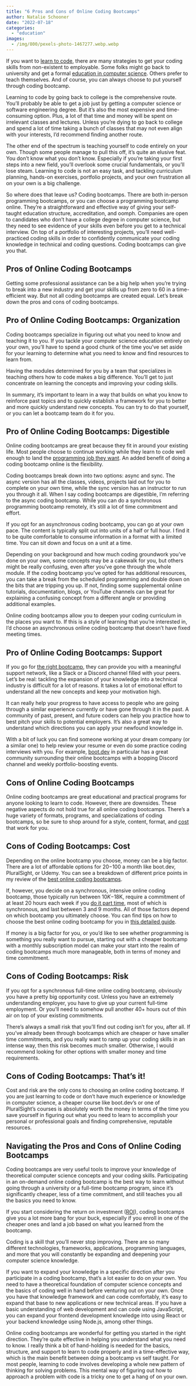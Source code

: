```yaml
---
title: "6 Pros and Cons of Online Coding Bootcamps"
author: Natalie Schooner
date: "2022-07-18"
categories: 
  - "education"
images:
  - /img/800/pexels-photo-1467277.webp.webp
---
```


If you want to [learn to code](https://boot.dev), there are many strategies to get your coding skills from non-existent to employable. Some folks might go back to university and get a formal [education in computer science](/computer-science/comprehensive-guide-to-learn-computer-science-online/). Others prefer to teach themselves. And of course, you can always choose to put yourself through coding bootcamp.

Learning to code by going back to college is the comprehensive route. You’ll probably be able to get a job just by getting a computer science or software engineering degree. But it’s also the most expensive and time-consuming option. Plus, a lot of that time and money will be spent on irrelevant classes and lectures. Unless you’re dying to go back to college and spend a lot of time taking a bunch of classes that may not even align with your interests, I’d recommend finding another route.

The other end of the spectrum is teaching yourself to code entirely on your own. Though some people manage to pull this off, it’s quite an elusive feat. You don’t know what you don’t know. Especially if you’re taking your first steps into a new field, you’ll overlook some crucial fundamentals, or you’ll lose steam. Learning to code is not an easy task, and tackling curriculum planning, hands-on exercises, portfolio projects, and your own frustration all on your own is a big challenge.

So where does that leave us? Coding bootcamps. There are both in-person programming bootcamps, or you can choose a programming bootcamp online. They’re a straightforward and effective way of giving your self-taught education structure, accreditation, and oomph. Companies are open to candidates who don’t have a college degree in computer science, but they need to see evidence of your skills even before you get to a technical interview. On top of a portfolio of interesting projects, you’ll need well-practiced coding skills in order to confidently communicate your coding knowledge in technical and coding questions. Coding bootcamps can give you that.

## Pros of Online Coding Bootcamps

Getting some professional assistance can be a big help when you’re trying to break into a new industry and get your skills up from zero to 60 in a time-efficient way. But not all coding bootcamps are created equal. Let’s break down the pros and cons of coding bootcamps.

## Pro of Online Coding Bootcamps: Organization

Coding bootcamps specialize in figuring out what you need to know and teaching it to you. If you tackle your computer science education entirely on your own, you’ll have to spend a good chunk of the time you’ve set aside for your learning to determine what you need to know and find resources to learn from.

Having the modules determined for you by a team that specializes in teaching others how to code makes a big difference. You’ll get to just concentrate on learning the concepts and improving your coding skills.

In summary, it’s important to learn in a way that builds on what you know to reinforce past topics and to quickly establish a framework for you to better and more quickly understand new concepts. You can try to do that yourself, or you can let a bootcamp team do it for you.

## Pro of Online Coding Bootcamps: Digestible

Online coding bootcamps are great because they fit in around your existing life. Most people choose to continue working while they learn to code well enough to land the [programming job they want](/jobs/getting-a-job-after-coding-bootcamp-is-hard/). An added benefit of doing a coding bootcamp online is the flexibility.

Coding bootcamps break down into two options: async and sync. The async version has all the classes, videos, projects laid out for you to complete on your own time, while the sync version has an instructor to run you through it all. When I say coding bootcamps are digestible, I’m referring to the async coding bootcamp. While you can do a synchronous programming bootcamp remotely, it’s still a lot of time commitment and effort.

If you opt for an asynchronous coding bootcamp, you can go at your own pace. The content is typically split out into units of a half or full hour. I find it to be quite comfortable to consume information in a format with a limited time. You can sit down and focus on a unit at a time.

Depending on your background and how much coding groundwork you’ve done on your own, some concepts may be a cakewalk for you, but others might be really confusing, even after you’ve gone through the whole module. If the coding bootcamp you’ve opted for has additional resources, you can take a break from the scheduled programming and double down on the bits that are tripping you up. If not, finding some supplemental online tutorials, documentation, blogs, or YouTube channels can be great for explaining a confusing concept from a different angle or providing additional examples.

Online coding bootcamps allow you to deepen your coding curriculum in the places you want to. If this is a style of learning that you’re interested in, I’d choose an asynchronous online coding bootcamp that doesn’t have fixed meeting times.

## Pro of Online Coding Bootcamps: Support

If you go for [the right bootcamp](https://blog.boot.dev/education/part-time-coding-bootcamp/), they can provide you with a meaningful support network, like a Slack or a Discord channel filled with your peers. Let’s be real: tackling the expansion of your knowledge into a technical industry is difficult for a lot of reasons. It takes a lot of emotional effort to understand all the new concepts and keep your motivation high.

It can really help your progress to have access to people who are going through a similar experience currently or have gone through it in the past. A community of past, present, and future coders can help you practice how to best pitch your skills to potential employers. It’s also a great way to understand which directions you can apply your newfound knowledge in.

With a bit of luck you can find someone working at your dream company (or a similar one) to help review your resume or even do some practice coding interviews with you. For example, [boot.dev](https://boot.dev/tracks/computer-science) in particular has a great community surrounding their online bootcamps with a bopping Discord channel and weekly portfolio-boosting events.

## Cons of Online Coding Bootcamps

Online coding bootcamps are great educational and practical programs for anyone looking to learn to code. However, there are downsides. These negative aspects do not hold true for all online coding bootcamps. There’s a huge variety of formats, programs, and specializations of coding bootcamps, so be sure to shop around for a style, content, format, and [cost](/education/cost-of-coding-bootcamp/) that work for you.

## Cons of Coding Bootcamps: Cost

Depending on the online bootcamp you choose, money can be a big factor. There are a lot of affordable options for $20-$100 a month like boot.dev, PluralSight, or Udemy. You can see a breakdown of different price points in my review of the [best online coding bootcamps](https://blog.boot.dev/education/top-online-bootcamps/).

If, however, you decide on a synchronous, intensive online coding bootcamp, those typically run between $10K-$18K, require a commitment of at least 20 hours each week if you [do it part time](https://blog.boot.dev/education/part-time-coding-bootcamp/), most of which is synchronous, and last between 3 and 9 months. All of those factors depend on which bootcamp you ultimately choose. You can find tips on how to choose the best online coding bootcamp for you in [this detailed guide](https://blog.boot.dev/education/top-online-bootcamps/).

If money is a big factor for you, or you’d like to see whether programming is something you really want to pursue, starting out with a cheaper bootcamp with a monthly subscription model can make your start into the realm of coding bootcamps much more manageable, both in terms of money and time commitment.

## Cons of Coding Bootcamps: Risk

If you opt for a synchronous full-time online coding bootcamp, obviously you have a pretty big opportunity cost. Unless you have an extremely understanding employer, you have to give up your current full-time employment. Or you’ll need to somehow pull another 40+ hours out of thin air on top of your existing commitments.

There’s always a small risk that you’ll find out coding isn’t for you, after all. If you’ve already been through bootcamps which are cheaper or have smaller time commitments, and you really want to ramp up your coding skills in an intense way, then this risk becomes much smaller. Otherwise, I would recommend looking for other options with smaller money and time requirements.

## Cons of Coding Bootcamps: That’s it!

Cost and risk are the only cons to choosing an online coding bootcamp. If you are just learning to code or don’t have much experience or knowledge in computer science, a cheaper course like boot.dev’s or one of PluralSight’s courses is absolutely worth the money in terms of the time you save yourself in figuring out what you need to learn to accomplish your personal or professional goals and finding comprehensive, reputable resources.

## Navigating the Pros and Cons of Online Coding Bootcamps

Coding bootcamps are very useful tools to improve your knowledge of theoretical computer science concepts and your coding skills. Participating in an on-demand online coding bootcamp is the best way to learn without going through a university or a full-time bootcamp program, since it’s significantly cheaper, less of a time commitment, and still teaches you all the basics you need to know.

If you start considering the return on investment ([ROI](https://www.educationcorner.com/return-on-investment-education-level.html)), coding bootcamps give you a lot more bang for your buck, especially if you enroll in one of the cheaper ones and land a job based on what you learned from the bootcamp.

Coding is a skill that you’ll never stop improving. There are so many different technologies, frameworks, applications, programming languages, and more that you will constantly be expanding and deepening your computer science knowledge.

If you want to expand your knowledge in a specific direction after you participate in a coding bootcamp, that’s a lot easier to do on your own. You need to have a theoretical foundation of computer science concepts and the basics of coding well in hand before venturing out on your own. Once you have that knowledge framework and can code comfortably, it’s easy to expand that base to new applications or new technical areas. If you have a basic understanding of web development and can code using JavaScript, you can expand your frontend development knowledge into using React or your backend knowledge using Node.js, among other things.

Online coding bootcamps are wonderful for getting you started in the right direction. They’re quite effective in helping you understand what you need to know. I really think a bit of hand-holding is needed for the basics, structure, and support to learn to code properly and in a time-effective way, which is the main benefit between doing a bootcamp vs self taught. For most people, learning to code involves developing a whole new pattern of thinking for solving problems. This mental way of figuring out how to approach a problem with code is a tricky one to get a hang of on your own.
